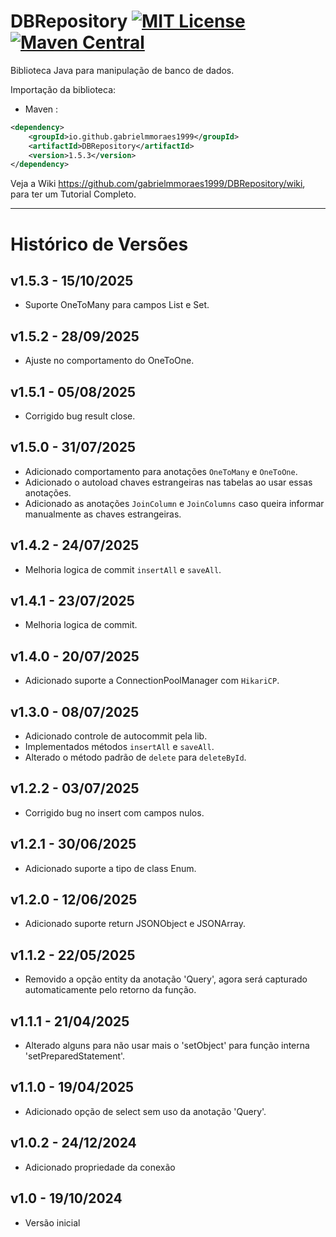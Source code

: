 # DBRepository [![MIT License](https://img.shields.io/github/license/gabrielmmoraes1999/DBRepository.svg) ](https://github.com/gabrielmmoraes1999/DBRepository/blob/main/LICENSE) [![Maven Central](https://img.shields.io/maven-central/v/io.github.gabrielmmoraes1999/DBRepository.svg?label=Maven%20Central)](https://central.sonatype.com/artifact/io.github.gabrielmmoraes1999/DBRepository)
Biblioteca Java para manipulação de banco de dados.

Importação da biblioteca:
- Maven :
```xml
<dependency>
    <groupId>io.github.gabrielmmoraes1999</groupId>
    <artifactId>DBRepository</artifactId>
    <version>1.5.3</version>
</dependency>
```

Veja a Wiki https://github.com/gabrielmmoraes1999/DBRepository/wiki, para ter um Tutorial Completo.

________________________________________________________________________________________________

# Histórico de Versões

## v1.5.3 - 15/10/2025
- Suporte OneToMany para campos List e Set.

## v1.5.2 - 28/09/2025
- Ajuste no comportamento do OneToOne.

## v1.5.1 - 05/08/2025
- Corrigido bug result close.

## v1.5.0 - 31/07/2025
- Adicionado comportamento para anotações `OneToMany` e `OneToOne`.
- Adicionado o autoload chaves estrangeiras nas tabelas ao usar essas anotações.
- Adicionado as anotações `JoinColumn` e `JoinColumns` caso queira informar manualmente as chaves estrangeiras.

## v1.4.2 - 24/07/2025
- Melhoria logica de commit `insertAll` e `saveAll`.

## v1.4.1 - 23/07/2025
- Melhoria logica de commit.

## v1.4.0 - 20/07/2025
- Adicionado suporte a ConnectionPoolManager com `HikariCP`.

## v1.3.0 - 08/07/2025
- Adicionado controle de autocommit pela lib.
- Implementados métodos `insertAll` e `saveAll`.
- Alterado o método padrão de `delete` para `deleteById`.

## v1.2.2 - 03/07/2025
- Corrigido bug no insert com campos nulos.

## v1.2.1 - 30/06/2025
- Adicionado suporte a tipo de class Enum.

## v1.2.0 - 12/06/2025
- Adicionado suporte return JSONObject e JSONArray.

## v1.1.2 - 22/05/2025
- Removido a opção entity da anotação 'Query', agora será capturado automaticamente pelo retorno da função.

## v1.1.1 - 21/04/2025
- Alterado alguns para não usar mais o 'setObject' para função interna 'setPreparedStatement'.

## v1.1.0 - 19/04/2025
- Adicionado opção de select sem uso da anotação 'Query'.

## v1.0.2 - 24/12/2024
- Adicionado propriedade da conexão

## v1.0 - 19/10/2024
- Versão inicial